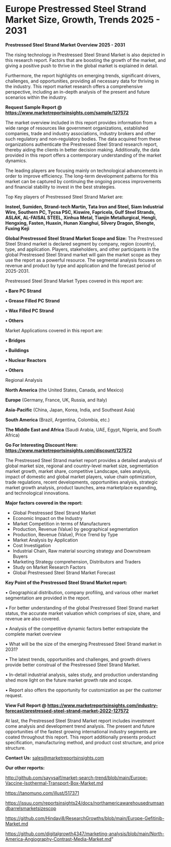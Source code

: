 # Europe Prestressed Steel Strand Market Size, Growth, Trends 2025 - 2031

<Strong> Prestressed Steel Strand Market Overview 2025 - 2031</strong>

The rising technology in Prestressed Steel Strand Market is also depicted in this research report. Factors that are boosting the growth of the market, and giving a positive push to thrive in the global market is explained in detail.

Furthermore, the report highlights on emerging trends, significant drivers, challenges, and opportunities, providing all necessary data for thriving in the industry. This report market research offers a comprehensive perspective, including an in-depth analysis of the present and future scenarios within the industry.

<strong>Request Sample Report @ <a href=https://www.marketreportsinsights.com/sample/127572>https://www.marketreportsinsights.com/sample/127572</a></strong>

The market overview included in this report provides information from a wide range of resources like government organizations, established companies, trade and industry associations, industry brokers and other such regulatory and non-regulatory bodies. The data acquired from these organizations authenticate the Prestressed Steel Strand research report, thereby aiding the clients in better decision making. Additionally, the data provided in this report offers a contemporary understanding of the market dynamics.

The leading players are focusing mainly on technological advancements in order to improve efficiency. The long-term development patterns for this market can be captured by continuing the ongoing process improvements and financial stability to invest in the best strategies.

Top Key players of Prestressed Steel Strand Market are:

<strong>Insteel, Sumiden, Strand-tech Martin, Tata Iron and Steel, Siam Industrial Wire, Southern PC, Tycsa PSC, Kiswire, Fapricela, Gulf Steel Strands, ASLAK, AL-FAISAL STEEL, Xinhua Metal, Tianjin Metallurgical, Hengli, Hengxing, Fasten, Huaxin, Hunan Xianghui, Silvery Dragon, Shengte, Fuxing Keji</strong>

<strong><b>Global Prestressed Steel Strand Market Scope and Size:</b></strong>
The Prestressed Steel Strand market is declared segment by company, region (country), type, and application. Players, stakeholders, and other participants in the global Prestressed Steel Strand market will gain the market scope as they use the report as a powerful resource. The segmental analysis focuses on revenue and product by type and application and the forecast period of 2025-2031.

Prestressed Steel Strand Market Types covered in this report are:

<strong>• Bare PC Strand

• Grease Filled PC Strand

• Wax Filled PC Strand

• Others</strong>

Market Applications covered in this report are:

<strong>• Bridges

• Buildings

• Nuclear Reactors

• Others</strong> 

Regional Analysis

<strong>North America</strong> (the United States, Canada, and Mexico)

<strong>Europe</strong> (Germany, France, UK, Russia, and Italy)

<strong>Asia-Pacific</strong> (China, Japan, Korea, India, and Southeast Asia)

<strong>South America</strong> (Brazil, Argentina, Colombia, etc.)

<strong>The Middle East and Africa</strong> (Saudi Arabia, UAE, Egypt, Nigeria, and South Africa)

<strong>Go For Interesting Discount Here: <a href=https://www.marketreportsinsights.com/discount/127572>https://www.marketreportsinsights.com/discount/127572</a></strong>

The Prestressed Steel Strand market report provides a detailed analysis of global market size, regional and country-level market size, segmentation market growth, market share, competitive Landscape, sales analysis, impact of domestic and global market players, value chain optimization, trade regulations, recent developments, opportunities analysis, strategic market growth analysis, product launches, area marketplace expanding, and technological innovations.

<strong><b>Major factors covered in the report:</b></strong>
<ul>
  <li>Global Prestressed Steel Strand Market </li>
  <li>Economic Impact on the Industry</li>
  <li>Market Competition in terms of Manufacturers</li>
  <li>Production, Revenue (Value) by geographical segmentation</li>
  <li>Production, Revenue (Value), Price Trend by Type</li>
  <li>Market Analysis by Application</li>
  <li>Cost Investigation</li>
  <li>Industrial Chain, Raw material sourcing strategy and Downstream Buyers</li>
  <li>Marketing Strategy comprehension, Distributors and Traders</li>
  <li>Study on Market Research Factors</li>
  <li>Global Prestressed Steel Strand Market Forecast</li>
</ul>

<strong><b>Key Point of the Prestressed Steel Strand Market report:</b></strong>

• Geographical distribution, company profiling, and various other market segmentation are provided in the report.

• For better understanding of the global Prestressed Steel Strand market status, the accurate market valuation which comprises of size, share, and revenue are also covered.

• Analysis of the competitive dynamic factors better extrapolate the complete market overview

• What will be the size of the emerging Prestressed Steel Strand market in 2031?

• The latest trends, opportunities and challenges, and growth drivers provide better construal of the Prestressed Steel Strand Market.

• In-detail industrial analysis, sales study, and production understanding shed more light on the future market growth rate and scope.

• Report also offers the opportunity for customization as per the customer request.

<strong><b>View Full Report @ <a href=https://www.marketreportsinsights.com/industry-forecast/prestressed-steel-strand-market-2022-127572>https://www.marketreportsinsights.com/industry-forecast/prestressed-steel-strand-market-2022-127572</a></b></strong>


At last, the Prestressed Steel Strand Market report includes investment come analysis and development trend analysis. The present and future opportunities of the fastest growing international industry segments are coated throughout this report. This report additionally presents product specification, manufacturing method, and product cost structure, and price structure.

<strong>Contact Us:</strong>
sales@marketreportsinsights.com

<strong>Our other reports:</strong>

<a href=http://github.com/sayysaif/market-search-trend/blob/main/Europe-Vaccine-Isothermal-Transport-Box-Market.md>http://github.com/sayysaif/market-search-trend/blob/main/Europe-Vaccine-Isothermal-Transport-Box-Market.md</a>

<a href=https://tanomuno.com/illust/517371>https://tanomuno.com/illust/517371</a>

<a href=https://issuu.com/reportsinsights24/docs/northamericawarehousedrumsandbarrelsmarketsizescop>https://issuu.com/reportsinsights24/docs/northamericawarehousedrumsandbarrelsmarketsizescop</a>

<a href=https://github.com/Hindavi8/ResearchGrowths/blob/main/Europe-Gefitinib-Market.md>https://github.com/Hindavi8/ResearchGrowths/blob/main/Europe-Gefitinib-Market.md</a>

<a href=https://github.com/digitalgrowth4347/marketing-analysis/blob/main/North-America-Angiography-Contrast-Media-Market.md>https://github.com/digitalgrowth4347/marketing-analysis/blob/main/North-America-Angiography-Contrast-Media-Market.md</a>"
